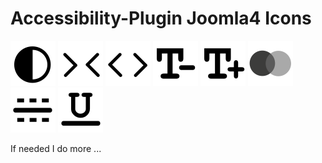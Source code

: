 
<h1>  Accessibility-Plugin Joomla4 Icons </h1>
<img src="https://github.com/angieradtke/Accessibility-plugin-icons/blob/main/invert.svg" alt="Invert Color"/>
<img src="https://github.com/angieradtke/Accessibility-plugin-icons/blob/main/signspacedecrease.svg" alt="Space words decrease"/>
<img src="https://github.com/angieradtke/Accessibility-plugin-icons/blob/main/signspaceincrease.svg" alt="Space words increase"/>
<img src="https://github.com/angieradtke/Accessibility-plugin-icons/blob/main/textdecrease.svg" alt="Text decrease"/>
<img src="https://github.com/angieradtke/Accessibility-plugin-icons/blob/main/textincrease.svg" alt="Text increase"/>
<img src="https://github.com/angieradtke/Accessibility-plugin-icons/blob/main/grayscale.svg" alt="Grayscale"/>
<img src="https://github.com/angieradtke/Accessibility-plugin-icons/blob/main/ruler.svg" alt="Lineruler"/>
<img src="https://github.com/angieradtke/Accessibility-plugin-icons/blob/main/underline.svg" alt="underline"/>
<p> If needed I do more ...</p>

